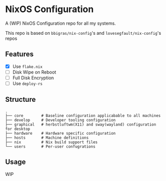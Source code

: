 # NixOS Configuration

A (WIP) NixOS Configuration repo for all my systems.

This repo is based on `bbigras/nix-config`'s and `lovesegfault/nix-config`'s repos

## Features
- [x] Use `flake.nix` 
- [ ] Disk Wipe on Reboot
- [ ] Full Disk Encryption
- [ ] Use `deploy-rs`

## Structure
```
.
├── core        # Baseline configuration applicabable to all machines
├── develop     # Developer tooling configuration
├── graphical   # herbstluftwm(X11) and sway(wayland) configuration for desktop
├── hardware    # Hardware specific configuration
├── hosts       # Machine definitions
├── nix         # Nix build support files
└── users       # Per-user confugrations
```

## Usage
WIP
